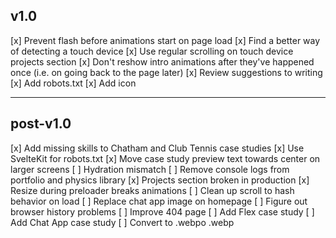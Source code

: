 ## v1.0

[x] Prevent flash before animations start on page load
[x] Find a better way of detecting a touch device
[x] Use regular scrolling on touch device projects section
[x] Don't reshow intro animations after they've happened once (i.e. on going back to the page later)
[x] Review suggestions to writing
[x] Add robots.txt
[x] Add icon

---

## post-v1.0

[x] Add missing skills to Chatham and Club Tennis case studies
[x] Use SvelteKit for robots.txt
[x] Move case study preview text towards center on larger screens
[ ] Hydration mismatch
[ ] Remove console logs from portfolio and physics library
[x] Projects section broken in production
[x] Resize during preloader breaks animations
[ ] Clean up scroll to hash behavior on load
[ ] Replace chat app image on homepage
[ ] Figure out browser history problems
[ ] Improve 404 page
[ ] Add Flex case study
[ ] Add Chat App case study
[ ] Convert to .webpo .webp
